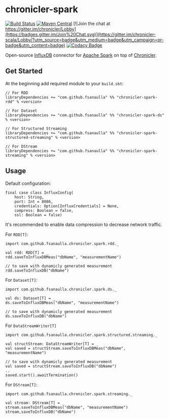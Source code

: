 # chronicler-spark
[![Build Status](https://travis-ci.org/fsanaulla/chronicler-spark.svg?branch=master)](https://travis-ci.org/fsanaulla/chronicler-spark)
[![Maven Central](https://maven-badges.herokuapp.com/maven-central/com.github.fsanaulla/chronicler-spark-rdd_2.11/badge.svg)](https://maven-badges.herokuapp.com/maven-central/com.github.fsanaulla/chronicler-spark-rdd_2.11)
[![Join the chat at https://gitter.im/chronicler/Lobby](https://badges.gitter.im/Join%20Chat.svg)](https://gitter.im/chronicler-scala/Lobby/?utm_source=badge&utm_medium=badge&utm_campaign=pr-badge&utm_content=badge)
[![Codacy Badge](https://api.codacy.com/project/badge/Grade/6ae4488ff28d4442895c1be378281a03)](https://www.codacy.com/app/fsanaulla/chronicler-spark?utm_source=github.com&amp;utm_medium=referral&amp;utm_content=fsanaulla/chronicler-spark&amp;utm_campaign=Badge_Grade)

Open-source [InfluxDB](https://www.influxdata.com/) connector for [Apache Spark](https://spark.apache.org/index.html) on top of [Chronicler](https://github.com/fsanaulla/chronicler).

## Get Started

At the beginning add required module to your `build.sbt`:

```
// For RDD
libraryDependencies += "com.github.fsanaulla" %% "chronicler-spark-rdd" % <version>

// For Dataset
libraryDependencies += "com.github.fsanaulla" %% "chronicler-spark-ds" % <version>

// For Structured Streaming
libraryDependencies += "com.github.fsanaulla" %% "chronicler-spark-structured-streaming" % <version>

// For DStream
libraryDependencies += "com.github.fsanaulla" %% "chronicler-spark-streaming" % <version>
```

## Usage

Default configuration: 
```
final case class InfluxConfig(
    host: String,
    port: Int = 8086,
    credentials: Option[InfluxCredentials] = None,
    compress: Boolean = false,
    ssl: Boolean = false)
```
It's recommended to enable data compression to decrease network traffic.

For `RDD[T]`:

```
import com.github.fsanaulla.chronicler.spark.rdd._

val rdd: RDD[T] = _
rdd.saveToInfluxDBMeas("dbName", "measurementName")

// to save with dynamicly generated measurement
rdd.saveToInfluxDB("dbName")
```
For `Dataset[T]`:
```
import com.github.fsanaulla.chronicler.spark.ds._

val ds: Dataset[T] = _
ds.saveToInfluxDBMeas("dbName", "measurementName")

// to save with dynamicly generated measurement
ds.saveToInfluxDB("dbName")
```
For `DataStreamWriter[T]`
```
import com.github.fsanaulla.chronicler.spark.structured.streaming._

val structStream: DataStreamWriter[T] = _
val saved = structStream.saveToInfluxDBMeas("dbName", "measurementName")

// to save with dynamicly generated measurement
val saved = structStream.saveToInfluxDB("dbName")
..
saved.start().awaitTermination()

```

For `DStream[T]`:
```
import com.github.fsanaulla.chronicler.spark.streaming._

val stream: DStream[T] = _
stream.saveToInfluxDBMeas("dbName", "measurementName")
stream,saveToInfluxDB("dbName")
```

